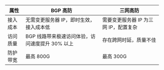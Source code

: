 | 属性| BGP 高防 | 三网高防 |
|---------|---------|---------|
| 接入成本 | 无需变更服务器 IP，即时生效，接入成本低 | 需要变更服务器 IP 为三网 IP，配置复杂 |
| 访问质量| BGP 线路带来极速访问体验，访问速度提升 30% 以上 | 存在跨网时延，质量不佳 |
| 防护带宽| 最高 800G | 最高 300G |
